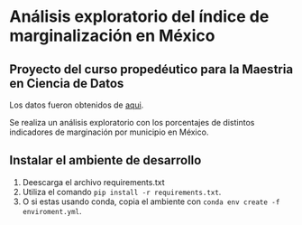 # Análisis exploratorio del índice de marginalización en México

## Proyecto del curso propedéutico para la Maestria en Ciencia de Datos

Los datos fueron obtenidos de [aqui](https://www.gob.mx/conapo/documentos/indices-de-marginacion-2020-284372).

Se realiza un análisis exploratorio con los porcentajes de distintos indicadores de marginación por municipio en México.

## Instalar el ambiente de desarrollo
1. Deescarga el archivo requirements.txt
2. Utiliza el comando `pip install -r requirements.txt`.
3. O si estas usando conda, copia el ambiente con `conda env create -f enviroment.yml`.